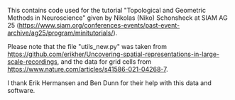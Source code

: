 This contains code used for the tutorial "Topological and Geometric Methods in Neuroscience" given by Nikolas (Niko) Schonsheck at SIAM AG 25 (https://www.siam.org/conferences-events/past-event-archive/ag25/program/minitutorials/).

Please note that the file "utils_new.py" was taken from https://github.com/erikher/Uncovering-spatial-representations-in-large-scale-recordings, and the data for grid cells from https://www.nature.com/articles/s41586-021-04268-7. 

I thank Erik Hermansen and Ben Dunn for their help with this data and software.

